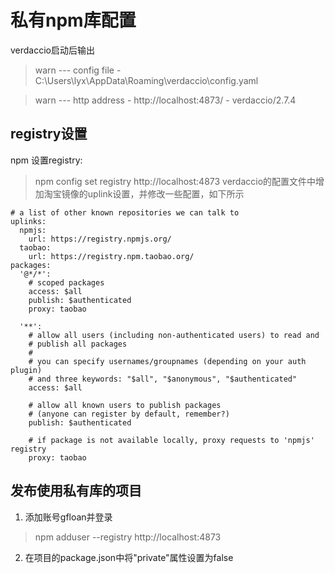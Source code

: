 # 私有npm库配置

verdaccio启动后输出
>  warn --- config file  - C:\Users\lyx\AppData\Roaming\verdaccio\config.yaml

>  warn --- http address - http://localhost:4873/ - verdaccio/2.7.4

## registry设置
npm 设置registry:
>  npm config set registry http://localhost:4873
verdaccio的配置文件中增加淘宝镜像的uplink设置，并修改一些配置，如下所示

```
# a list of other known repositories we can talk to
uplinks:
  npmjs:
    url: https://registry.npmjs.org/
  taobao:
    url: https://registry.npm.taobao.org/
packages:
  '@*/*':
    # scoped packages
    access: $all
    publish: $authenticated
    proxy: taobao

  '**':
    # allow all users (including non-authenticated users) to read and
    # publish all packages
    #
    # you can specify usernames/groupnames (depending on your auth plugin)
    # and three keywords: "$all", "$anonymous", "$authenticated"
    access: $all

    # allow all known users to publish packages
    # (anyone can register by default, remember?)
    publish: $authenticated

    # if package is not available locally, proxy requests to 'npmjs' registry
    proxy: taobao
```

## 发布使用私有库的项目
1.  添加账号gfloan并登录
> npm adduser --registry http://localhost:4873
2.  在项目的package.json中将"private"属性设置为false